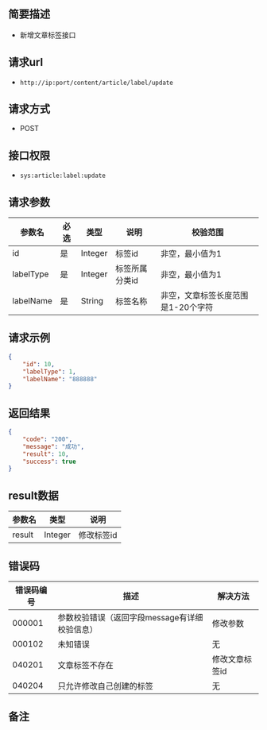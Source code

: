 ## 简要描述
- 新增文章标签接口

## 请求url
- `http://ip:port/content/article/label/update`

## 请求方式
- POST

## 接口权限
- `sys:article:label:update`

## 请求参数
| 参数名    | 必选 | 类型    | 说明           | 校验范围                           |
| --------- | ---- | ------- | -------------- | ---------------------------------- |
| id        | 是   | Integer | 标签id         | 非空，最小值为1                    |
| labelType | 是   | Integer | 标签所属分类id | 非空，最小值为1                    |
| labelName | 是   | String  | 标签名称       | 非空，文章标签长度范围是1-20个字符 |

## 请求示例
```json
{
	"id": 10,
	"labelType": 1,
	"labelName": "888888"
}
```

## 返回结果
```json
{
    "code": "200",
    "message": "成功",
    "result": 10,
    "success": true
}
```

## result数据
| 参数名 | 类型    | 说明       |
| ------ | ------- | ---------- |
| result | Integer | 修改标签id |


## 错误码
| 错误码编号 | 描述                                          | 解决方法       |
| ---------- | --------------------------------------------- | -------------- |
| 000001     | 参数校验错误（返回字段message有详细校验信息） | 修改参数       |
| 000102     | 未知错误                                      | 无             |
| 040201     | 文章标签不存在                                | 修改文章标签id |
| 040204     | 只允许修改自己创建的标签                      | 无             |

## 备注